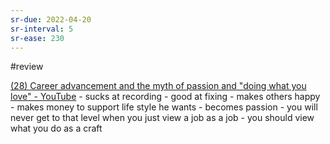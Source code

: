 ```yaml
---
sr-due: 2022-04-20
sr-interval: 5
sr-ease: 230
---
```


#review 

[(28) Career advancement and the myth of passion and "doing what you love" - YouTube](https://www.youtube.com/watch?v=IBP3ZF2ljGU&t=117s)
	- sucks at recording
	- good at fixing
		- makes others happy
		- makes money to support life style he wants
		- becomes passion
	- you will never get to that level when you just view a job as a job
		- you should view what you do as a craft